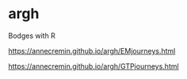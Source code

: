 # argh
Bodges with R

<p><a href="https://annecremin.github.io/argh/EMjourneys.html">https://annecremin.github.io/argh/EMjourneys.html</a></p>
<p><a href="https://annecremin.github.io/argh/GTPjourneys.html">https://annecremin.github.io/argh/GTPjourneys.html</a></p>
